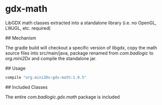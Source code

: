 # gdx-math
LibGDX math classes extracted into a standalone library (i.e. no OpenGL, LWJGL, etc. required)

## Mechanism

The gradle build will checkout a specific version of libgdx, copy the math source files into src/main/java, package renamed from _com.badlogic_ to _org.mini2Dx_ and compile the standalone jar.

## Usage

```gradle
compile "org.mini2Dx:gdx-math:1.9.5"
```

## Included Classes

The entire _com.badlogic.gdx.math_ package is included